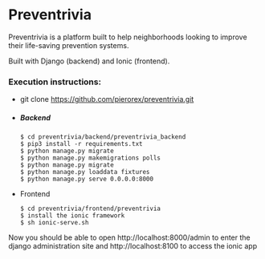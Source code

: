 # Preventrivia

Preventrivia is a platform built to help neighborhoods looking to improve their life-saving
prevention systems.

Built with Django (backend) and Ionic (frontend).
### Execution instructions:
  - git clone https://github.com/pierorex/preventrivia.git
  - ##### Backend
    ```
    $ cd preventrivia/backend/preventrivia_backend
    $ pip3 install -r requirements.txt
    $ python manage.py migrate
    $ python manage.py makemigrations polls
    $ python manage.py migrate
    $ python manage.py loaddata fixtures
    $ python manage.py serve 0.0.0.0:8000
    ```
  - Frontend
    ```
    $ cd preventrivia/frontend/preventrivia
    $ install the ionic framework
    $ sh ionic-serve.sh
    ```
Now you should be able to open http://localhost:8000/admin to enter the django administration
site and http://localhost:8100 to access the ionic app